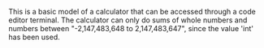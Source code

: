 This is a basic model of a calculator that can be accessed through a code editor terminal. The calculator can only do sums of whole numbers and numbers between "-2,147,483,648 to 2,147,483,647", since the value 'int' has been used.
